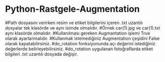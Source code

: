 # Python-Rastgele-Augmentation
#Path dosyasını verirken resim ve etiket bilgilerini içeren .txt uzantılı dosyalar tek klasörde ve aynı isimde olmalıdır.
#Örnek car(1).jpg ve car(1).txt aynı klasörde olmalıdır.
#Kullanılması gereken Augmantation işlemi True olarak ayarlanmalıdır.
#Kullanmak istemediğiniz Augmentation çeşidini False olarak kapatabilirsiniz.
#do_rotation fonksiyonunda açı değerini istediğiniz değerlerde belirleyebilirsiniz.
#do_rotation uygulanan fotoğraflarda etiket bilgileri .txt uzantılı dosyada değişir.
